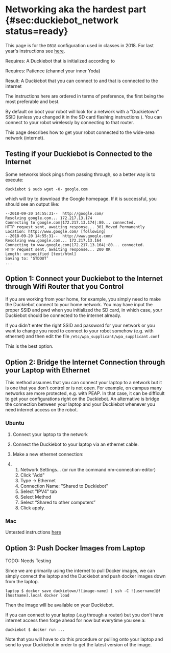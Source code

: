 # Networking aka the hardest part {#sec:duckiebot_network status=ready}

This page is for the `DB18` configuration used in classes in 2018. For last year's instructions see [here](docs.duckietown.org/17/). 

<div class='requirements' markdown="1">


Requires: A Duckiebot that is initialized according to [](#setup-duckiebot)

Requires: Patience (channel your inner Yoda)

Result: A Duckiebot that you can connect to and that is connected to the internet

</div>

The instructions here are ordered in terms of preference, the first being the most preferable and best. 



By default on boot your robot will look for a network with a "Duckietown" SSID (unless you changed it in the SD card flashing instructions [](#burn-sd-card)). You can connect to your robot wirelessly by connecting to that router. 

This page describes how to get your robot connected to the wide-area network (internet).



## Testing if your Duckiebot is Connected to the Internet

Some networks block pings from passing through, so a better way is to execute:

```
duckiebot $ sudo wget -O- google.com
```

which will try to download the Google homepage. If it is successful, you should see an output like:

```
--2018-09-20 14:55:31--  http://google.com/
Resolving google.com... 172.217.13.174
Connecting to google.com|172.217.13.174|:80... connected.
HTTP request sent, awaiting response... 301 Moved Permanently
Location: http://www.google.com/ [following]
--2018-09-20 14:55:31--  http://www.google.com/
Resolving www.google.com... 172.217.13.164
Connecting to www.google.com|172.217.13.164|:80... connected.
HTTP request sent, awaiting response... 200 OK
Length: unspecified [text/html]
Saving to: ‘STDOUT’
...
```

## Option 1: Connect your Duckiebot to the Internet through Wifi Router that you Control

If you are working from your home, for example, you simply need to make the Duckiebot connect to your home network. You may have input the proper SSID and pwd when you initialized the SD card, in which case, your Duckiebot should be connected to the internet already. 

If you didn't enter the right SSID and password for your network or you want to change you need to connect to your robot somehow (e.g. with ethernet) and then edit the file `/etc/wpa_supplicant/wpa_supplicant.conf`

This is the best option. 

## Option 2: Bridge the Internet Connection through your Laptop with Ethernet

This method assumes that you can connect your laptop to a network but it is one that you don't control or is not open. For example, on campus many networks are more protected, e.g. with PEAP. In that case, it can be difficult to get your configurations right on the Duckiebot. An alternative is bridge the connection between your laptop and your Duckiebot whenever you need internet access on the robot. 

### Ubuntu

1. Connect your laptop to the network

2. Connect the Duckiebot to your laptop via an ethernet cable.

3. Make a new ethernet connection:

4. 1. Network Settings… (or run the command nm-connection-editor)
   2. Click "Add"
   3. Type -> Ethernet
   4. Connection Name: "Shared to Duckiebot"
   5. Select "IPV4" tab
   6. Select Method
   7. Select “Shared to other computers”
   8. Click apply.



### Mac

Untested instructions [here](https://medium.com/@tzhenghao/how-to-ssh-into-your-raspberry-pi-with-a-mac-and-ethernet-cable-636a197d055)



## Option 3: Push Docker Images from Laptop

TODO: Needs Testing

Since we are primarily using the internet to pull Docker images, we can simply connect the laptop and the Duckiebot and push docker images down from the laptop. 

```
laptop $ docker save duckietown/![image-name] | ssh -C ![username]@![hostname].local docker load
```

Then the image will be available on your Duckiebot.

If you can connect to your laptop (.e.g through a router) but you don't have internet access then forge ahead for now but everytime you see a:

```
duckiebot $ docker run ...
```

Note that you will have to do this procedure or pulling onto your laptop and send to your Duckiebot in order to get the latest version of the image. 